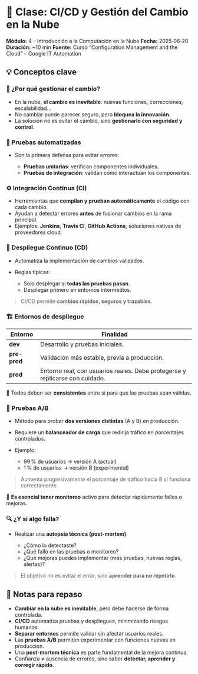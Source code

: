 # 📝 Clase: CI/CD y Gestión del Cambio en la Nube

**Módulo:** 4 – Introducción a la Computación en la Nube
**Fecha:** 2025‑06‑20
**Duración:** \~10 min
**Fuente:** Curso “Configuration Management and the Cloud” – Google IT Automation



## 💡 Conceptos clave

### 🔁 ¿Por qué gestionar el cambio?

* En la nube, **el cambio es inevitable**: nuevas funciones, correcciones, escalabilidad...
* No cambiar puede parecer seguro, pero **bloquea la innovación**.
* La solución no es evitar el cambio, sino **gestionarlo con seguridad y control**.


### 🧪 Pruebas automatizadas

* Son la primera defensa para evitar errores:

  * **Pruebas unitarias**: verifican componentes individuales.
  * **Pruebas de integración**: validan cómo interactúan los componentes.



### ⚙️ Integración Continua (CI)

* Herramientas que **compilan y prueban automáticamente** el código con cada cambio.
* Ayudan a detectar errores **antes** de fusionar cambios en la rama principal.
* Ejemplos: **Jenkins**, **Travis CI**, **GitHub Actions**, soluciones nativas de proveedores cloud.



### 🚀 Despliegue Continuo (CD)

* Automatiza la implementación de cambios validados.
* Reglas típicas:

  * Solo desplegar si **todas las pruebas pasan**.
  * Desplegar primero en entornos intermedios.

> CI/CD permite **cambios rápidos, seguros y trazables**.



### 🏗 Entornos de despliegue

| Entorno      | Finalidad                                                                    |
| ------------ | ---------------------------------------------------------------------------- |
| **dev**      | Desarrollo y pruebas iniciales.                                              |
| **pre-prod** | Validación más estable, previa a producción.                                 |
| **prod**     | Entorno real, con usuarios reales. Debe protegerse y replicarse con cuidado. |

📌 Todos deben ser **consistentes** entre sí para que las pruebas sean válidas.



### 🧪 Pruebas A/B

* Método para probar **dos versiones distintas** (A y B) en producción.
* Requiere un **balanceador de carga** que redirija tráfico en porcentajes controlados.
* Ejemplo:

  * 99 % de usuarios → versión A (actual)
  * 1 % de usuarios → versión B (experimental)

> Aumenta progresivamente el porcentaje de tráfico hacia B si funciona correctamente.

🛑 **Es esencial tener monitoreo** activo para detectar rápidamente fallos o mejoras.



### 🔍 ¿Y si algo falla?

* Realizar una **autopsia técnica (post-mortem)**:

  * ¿Cómo lo detectaste?
  * ¿Qué falló en las pruebas o monitoreo?
  * ¿Qué mejoras puedes implementar (más pruebas, nuevas reglas, alertas)?

> El objetivo no es evitar el error, sino **aprender para no repetirlo**.



## 🧠 Notas para repaso

* **Cambiar en la nube es inevitable**, pero debe hacerse de forma controlada.
* **CI/CD** automatiza pruebas y despliegues, minimizando riesgos humanos.
* **Separar entornos** permite validar sin afectar usuarios reales.
* Las **pruebas A/B** permiten experimentar con funciones nuevas en producción.
* Una **post-mortem técnica** es parte fundamental de la mejora continua.
* Confianza ≠ ausencia de errores, sino saber **detectar, aprender y corregir rápido**.


